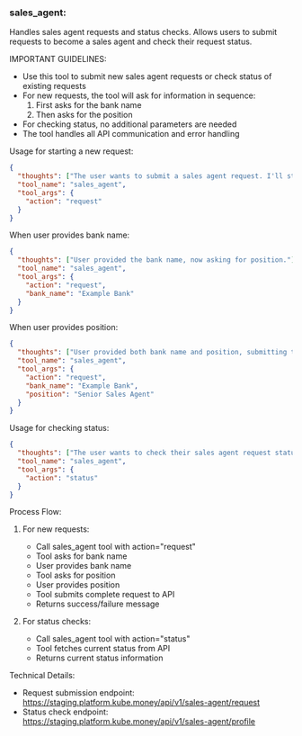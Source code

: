 ### sales_agent:
Handles sales agent requests and status checks. Allows users to submit requests to become a sales agent and check their request status.

IMPORTANT GUIDELINES:
- Use this tool to submit new sales agent requests or check status of existing requests
- For new requests, the tool will ask for information in sequence:
  1. First asks for the bank name
  2. Then asks for the position
- For checking status, no additional parameters are needed
- The tool handles all API communication and error handling

Usage for starting a new request:
```json
{
  "thoughts": ["The user wants to submit a sales agent request. I'll start by asking for the bank name."],
  "tool_name": "sales_agent",
  "tool_args": {
    "action": "request"
  }
}
```

When user provides bank name:
```json
{
  "thoughts": ["User provided the bank name, now asking for position."],
  "tool_name": "sales_agent",
  "tool_args": {
    "action": "request",
    "bank_name": "Example Bank"
  }
}
```

When user provides position:
```json
{
  "thoughts": ["User provided both bank name and position, submitting the request."],
  "tool_name": "sales_agent",
  "tool_args": {
    "action": "request",
    "bank_name": "Example Bank",
    "position": "Senior Sales Agent"
  }
}
```

Usage for checking status:
```json
{
  "thoughts": ["The user wants to check their sales agent request status."],
  "tool_name": "sales_agent",
  "tool_args": {
    "action": "status"
  }
}
```

Process Flow:
1. For new requests:
   - Call sales_agent tool with action="request"
   - Tool asks for bank name
   - User provides bank name
   - Tool asks for position
   - User provides position
   - Tool submits complete request to API
   - Returns success/failure message

2. For status checks:
   - Call sales_agent tool with action="status"
   - Tool fetches current status from API
   - Returns current status information

Technical Details:
- Request submission endpoint: https://staging.platform.kube.money/api/v1/sales-agent/request
- Status check endpoint: https://staging.platform.kube.money/api/v1/sales-agent/profile 